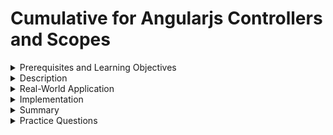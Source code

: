 # Cumulative for Angularjs Controllers and Scopes

<details><summary>Prerequisites and Learning Objectives</summary>

# Prerequisites

Before going through this topic, the learner should have completed/understand the following:

- Able to create a boilerplate AngularJS app
- Knowledge of expressions and data binding

# Learning Objectives

At the end of the topic, the learner should be able to do the following:

- Describe an AngularJS Controller
- Use an AngularJS Controller either inline or through a separate file
- Create variables and functions inside a scope
- Describe a scope and understand scope inheritance

</details>

<details><summary>Description</summary>

## References

[AngularJS Controllers (Official Docs)](https://docs.angularjs.org/guide/controller)

[AngularJS Scopes (Official Docs)](https://docs.angularjs.org/guide/scope)

## What are Controllers and Scopes?

> ✒️ **Definition:** AngularJS Controllers define the states and behaviors of an AngularJS application - they control data.

In most of our previous examples, we've never defined an explicit Controller. An AngularJS Controller can either be inline or a separate file. We will see how to do both in the following section.

> ✒️ **Definition:** Scopes are the glue that hold the View and Controller together and they are the application Model in our MVC architecture. 

When we define a Controller, as we will soon see, we pass in a $scope object as a reference for that Controller. The $scope has access to all the application variables and methods that are accessed by both the View and the Controller.

> ✋ **Important:** In future topics we will see a better way to access the scope and add or manipulate data within it. 

## How to use Controllers and Scopes?

Here is an example of an inline Controller with its $scope:

```html 

<!doctype html>
<html ng-app="myApp" ng-controller="myCtrl">
    <head>
        <script src="https://ajax.googleapis.com/ajax/libs/angularjs/1.8.2/angular.min.js"></script>
    </head>
    <body>

        <div>

        Name: <input type="text" ng-model="name"><br>
        Age: <input type="text" ng-model="age"><br>
        <br>
        Name: {{ name }} Age: {{ age }}

        </div>

        <script>
        var app = angular.module('myApp', []);
        app.controller('myCtrl', function($scope) {
        $scope.name = "John Doe";
        $scope.age = 34;
        });
        </script>
    </body>
</html>
```

Ignore the ng-app and module for now, we will discuss that in another topic. But *do* notice the ng-controller directive. See how it's referencing the name given for the Controller here?

```javascript
 app.controller('myCtrl', function($scope) {
```

In fact, this is the line where we define our Controller and pass in the $scope object. The first parameter dictates the name of the controller. The last parameter is an anonymous function with the variables and functions of our app. In this case, we are only defining variables within our scope. To define a function, check out this example:

```html

<!doctype html>
<html ng-app="myApp" ng-controller="myCtrl">
    <head>
        <script src="https://ajax.googleapis.com/ajax/libs/angularjs/1.8.2/angular.min.js"></script>
    </head>
    <body>

         <div>

        Name: <input type="text" ng-model="name"><br>
        Age: <input type="text" ng-model="age"><br>
        <br>
        {{ myFunc() }}

        </div>

        <script>
        var app = angular.module('myApp', []);
        app.controller('myCtrl', function($scope) {
        $scope.name = 'John Doe';
        $scope.age = 34;
        $scope.myFunc = function() {
            return "Name: " + $scope.name + " Age: " + $scope.age;
        }
        });
        </script>
    </body>
</html>

```

With each keystroke our two-way data binding is changing the values of the name and age variables, thus re-evaluating our expression and the myFunc() function.

To recap what we know so far: 

1. The View is our HTML, it represents what the user sees.
2. The Controller defines the states and behaviors of an AngularJS application - they control data.
3. The Model is the variables and methods available to the current View and Controller, this is our $scope.

As mentioned earlier, $scope is actually a JavaScript object that contains variables and methods that can be accessed by both the Controller and the View. So you could say that the following code both defines our Controller and application Model in one fell swoop:

```javascript

app.controller('myCtrl', function($scope) {
        $scope.name = 'John Doe';
        $scope.age = 34;
        $scope.myFunc = function() {
            return "Name: " + $scope.name + " Age: " + $scope.age;
        }
        });

```

It is important to recognize and know which scope you are working with at any given time. For example, the following code actually has *two* ng-controller directives, each with their own separate scope. They each will only have access to their own scope. 

> ✋ **Important:** Some directives will also create their own scope! Such as ng-repeat!

```html

<!doctype html>
<html ng-app="myApp">
    <head>
        <script src="https://ajax.googleapis.com/ajax/libs/angularjs/1.8.2/angular.min.js"></script>
    </head>
    <body>

        <div ng-controller="myCtrl">

        Name: <input type="text" ng-model="name"><br>
        Age: <input type="text" ng-model="age"><br>
        <br>
        {{ myFunc() }}

        </div>

        <div ng-controller="myCtrl2">

          Name: <input type="text" ng-model="name"><br>
          Age: <input type="text" ng-model="age"><br>
          <br>
          {{ myFunc() }}
  
        </div>

        <script>
        var app = angular.module('myApp', []);
        app.controller('myCtrl', function($scope) {
        $scope.name = 'John Doe';
        $scope.age = 34;
        $scope.myFunc = function() {
            return "Name: " + $scope.name + " Age: " + $scope.age;
        }
        });

        app.controller('myCtrl2', function($scope) {
          $scope.name = 'Jane Doe';
          $scope.age = 30;
          $scope.myFunc = function() {
              return "Name: " + $scope.name + " Age: " + $scope.age;
          }
          });
        </script>
    </body>
</html>

```

We also have the concept of the rootScope. The rootScope is the top level scope over the entire application. Thus, our scope is either the root, or a child of the root or another separate scope. Scope inheritance is also applied. Meaning that child scopes have access to the data of their parents. 

![Credit: Scopes Example from the official AngularJS docs: https://docs.angularjs.org/guide/scope](./img/scopes.png)

Finally, let's wrap up this topic with how to use an external file as a Controller. This method is preferred over an inline implementation. This is because this makes our code more maintainable because there is a separation of responsibility. There isn't much to it. Simply use a `<script>` tag within your HTML markup to bring in the JavaScript content.

The HTML:

```html

<div ng-app="myApp" ng-controller="myCtrl">

First Name: {{ firstName }}
Last Name: {{ lastName }}

</div>

<script src="app.js"></script>

```

The External JavaScript file 'app.js' :

```JavaScript

  var app = angular.module('myApp', []);

  app.controller('myCtrl', function($scope) {
  $scope.firstName = 'John';
  $scope.lastName = 'Doe';
});

```

## Why are Controllers and Scopes important?

As you may have guessed, Controllers and Scopes are supremely important for the AngularJS framework. They are the Model and Controller within our MVC architecture. This separation of concerns let's us build modular, single page apps that feel and behave like an application running natively on the device. This provides a fast and fluid experience to the user. This is key in a competitive marketplace where users demand the best (and will quickly drop apps that under-perform).

</details>

<details><summary>Real-World Application</summary>

Luisa is continuing her studies of AngularJS. She has received the following assignment:

Demonstrate your knowledge of Controllers and Scopes by creating an application with the following criteria:

  - The application should have two Controllers within the HTML markup - one nested inside the other. 
  - The first Controller will be the parent and should contain two variables.
    - Name: John Doe
    - Age: 34
  - The second Controller will be a child of the first Controller and should contain only one variable.
    - Age: 30
  - Display this information using expression syntax. 

  Let's help out Luisa!

</details>

<details><summary>Implementation</summary>

- To begin, scaffold an AngularJS application.
- Next we should create the Controllers either inline or through an external file. 
- Add the variables to each of our Controllers.
- After that we should nest each of our Controllers using HTML markup. Your author would suggest using `<div>` elements.
- Finally, let's display the information using expression syntax. 
- Expand the solution below to check your work!

<details><summary>Solution</summary>

The index.html file:
```html

<!doctype html>
<html ng-app="myApp">
  <head>
    <script src="https://ajax.googleapis.com/ajax/libs/angularjs/1.8.2/angular.min.js" defer></script>
    <script src="app.js" defer></script>
  </head>
  <body>
    
    <div ng-controller="myCtrl">
      <h1>Name: {{ name }} Age: {{ age }}</h1>

      <div ng-controller="myCtrl2">
        <h1>Name: {{ name }} Age: {{ age }}</h1>
      </div> 

    </div>

  </body>
</html>

```

The app.js file:
```JavaScript

var app = angular.module('myApp', []);

app.controller('myCtrl', function($scope) {
    $scope.name = 'John Doe';
    $scope.age = 35;
});

app.controller('myCtrl2', function($scope) {
    
    $scope.age = 30;
});

```

</details>

## Exercises

- When the app we created is rendered, why is John Doe used twice? Why is the age in the second Controller set to 30 and not 35?

<details><summary>Answer</summary>

The name variable is being inherited from our parent Controller. This is why 'John Doe' is being shown in our second `<h1>` element. 

As for the age - the child controller has overwritten the value that was inherited from the parent Controller.

</details>

</details>

<details><summary>Summary</summary>

- AngularJS Controllers define the states and behaviors of an AngularJS application
  - Controllers can be defined inline or through an external JavaScript file
- Scopes are the glue that hold the View and Controller together and they are the application Model in our MVC architecture
  - The $scope object contains all the variables and methods available to the Controller and View
  - Scope data is only available to its own level within the DOM and any children scopes
  - The rootScope is the top level scope within the application

</details>

<details><summary>Practice Questions</summary>

[Practice Questions](./Quiz.gift)

</details>